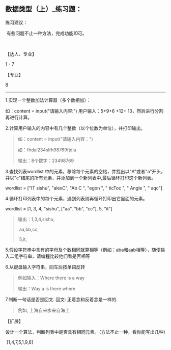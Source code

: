 ## 数据类型（上）_练习题：

练习建议：

​		有些问题不止一种方法，完成功能即可。

​        

【达人、专业】   

1 - 7



【专业】

8

---



1.实现一个整数加法计算器（多个数相加）：

如：content = input("请输入内容:") 用户输入：5+9+6 +12+ 13，然后进行分割再进行计算。



2.计算用户输入的内容中有几个整数（以个位数为单位），并打印输出。

> 如：content = input("请输入内容：")   
>
> 如：fhdal234slfh98769fjdla
>
> 输出：8个数字：23498769



3.查找列表wordlist 中的元素，移除每个元素的空格，并找出以"A"或者"a"开头，并以"c"结尾的所有元素，并添加到一个新列表中,最后循环打印这个新列表。

wordlist =  ["IT sishu", "alexC", "Ab C ", "egon ", " ticToc ", " Angle ", "  aqc"]




4.循环打印列表中的每个元素，遇到列表则再循环打印出它里面的元素。

wordlist = [1, 3, 4, "sishu", ["aa", "bb", "cc"], 5, "it"]

> 输出：1,3,4,sishu,
>
> ​            aa,bb,cc,
>
> ​			5,it,



5.假设字符串中含有的字母及个数相同就算相等（例如：aba和aab相等），随便输入二组字符串，请编程比较他们看是否相等



6.从键盘输入字符串，回车后按单词反转

> 例如输入：Where there is a way
>
> 输出：Way a is there where



7.判断一句话是否是回文. 回文: 正着念和反着念是一样的. 

> 例如, 上海自来水来自海上



【扩展】

设计一个算法，判断列表中是否具有相同元素。（方法不止一种，看你能写出几种）

​    [1,4,7,5,1,9,8]







